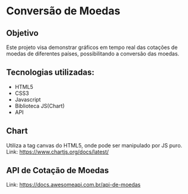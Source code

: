 # Conversão de Moedas
## Objetivo 
Este projeto visa demonstrar gráficos em tempo real das cotações de moedas de diferentes países, possibilitando a conversão das moedas.

## Tecnologias utilizadas:
- HTML5
- CSS3
- Javascript
- Biblioteca JS(Chart)
- API

## Chart 
Utiliza a tag canvas do HTML5, onde pode ser manipulado por JS puro.
Link: https://www.chartjs.org/docs/latest/

## API de Cotação de Moedas
Link: https://docs.awesomeapi.com.br/api-de-moedas



